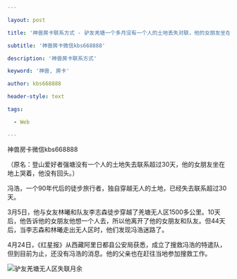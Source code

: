 ---
layout: post
title: '神兽房卡联系方式 - 驴友羌塘一个多月没有一个人的土地丢失对联，他的女朋友坐在地上哭，他的头也没有回来。'
subtitle: '神兽房卡微信kbs668888'
description: '神兽房卡联系方式'
keyword: '神兽, 房卡'
author: kbs668888
header-style: text
tags:
  - Web
---
神兽房卡微信kbs668888

（原名：登山爱好者强塘没有一个人的土地失去联系超过30天，他的女朋友坐在地上哭着，他没有回头。）

冯浩，一个90年代后的徒步旅行者，独自穿越无人的土地，已经失去联系超过30天。

3月5日，他与女友林曦和队友李志森徒步穿越了羌塘无人区1500多公里。10天后，他告诉他的女朋友他想一个人去，所以他离开了他的女朋友和队友。但44天后，当李志森和林曦走出无人区时，他们发现冯浩迷路了。

4月24日，《红星报》从西藏阿里日都县公安局获悉，成立了搜救冯浩的特遣队，但到目前为止，还没有冯浩的消息。他的父亲也在赶往当地参加搜救工作。

![驴友羌塘无人区失联月余](http://dingyue.ws.126.net/7pa56AJbUXYQOZBFNxxqpnmKJkiSBHVAxvLsrYDHCAwgc1556112388315compressflag.jpg)

  

